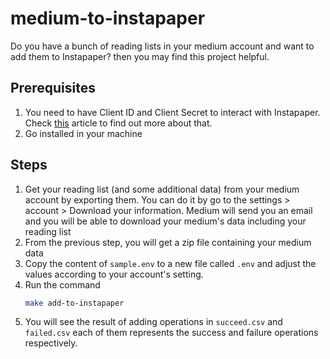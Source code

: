 # medium-to-instapaper

Do you have a bunch of reading lists in your medium account and want to add them to Instapaper? then you may find this project helpful.

## Prerequisites
1. You need to have Client ID and Client Secret to interact with Instapaper. Check [this](https://www.instapaper.com/api) article to find out more about that.
2. Go installed in your machine

## Steps

1. Get your reading list (and some additional data) from your medium account by exporting them. You can do it by go to the settings > account > Download your information. Medium will send you an email and you will be able to download your medium's data including your reading list
2. From the previous step, you will get a zip file containing your medium data
3. Copy the content of `sample.env` to a new file called `.env` and adjust the values according to your account's setting.
4. Run the command
    ```bash
    make add-to-instapaper
    ```
5. You will see the result of adding operations in `succeed.csv` and `failed.csv` each of them represents the success and failure operations respectively.